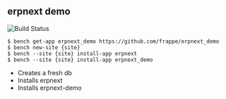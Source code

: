 ## erpnext demo 

![Build Status](https://travis-ci.org/frappe/erpnext_demo.png)

```
$ bench get-app erpnext_demo https://github.com/frappe/erpnext_demo
$ bench new-site {site}
$ bench --site {site} install-app erpnext
$ bench --site {site} install-app erpnext_demo
```

- Creates a fresh db
- Installs erpnext
- Installs erpnext-demo
